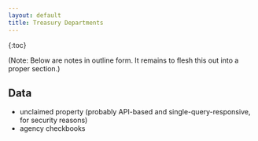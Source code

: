 ```yaml
---
layout: default
title: Treasury Departments
---
```


{:toc}

(Note: Below are notes in outline form. It remains to flesh this out into a proper section.)

## Data

* unclaimed property (probably API-based and single-query-responsive, for security reasons)
* agency checkbooks
